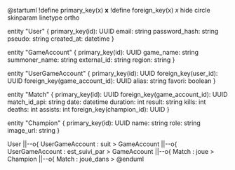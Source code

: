 @startuml
!define primary_key(x) <b>x</b>
!define foreign_key(x) <i>x</i>
hide circle
skinparam linetype ortho

entity "User" {
    primary_key(id): UUID
    email: string
    password_hash: string
    pseudo: string
    created_at: datetime
}

entity "GameAccount" {
    primary_key(id): UUID
    game_name: string
    summoner_name: string
    external_id: string
    region: string
}

entity "UserGameAccount" {
    primary_key(id): UUID
    foreign_key(user_id): UUID
    foreign_key(game_account_id): UUID
    alias: string
    favori: boolean
}

entity "Match" {
    primary_key(id): UUID
    foreign_key(game_account_id): UUID
    match_id_api: string
    date: datetime
    duration: int
    result: string
    kills: int
    deaths: int
    assists: int
    foreign_key(champion_id): UUID
}

entity "Champion" {
    primary_key(id): UUID
    name: string
    role: string
    image_url: string
}

User ||--o{ UserGameAccount : suit >
GameAccount ||--o{ UserGameAccount : est_suivi_par >
GameAccount ||--o{ Match : joue >
Champion ||--o{ Match : joué_dans >
@enduml